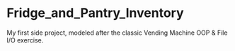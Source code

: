 # Fridge_and_Pantry_Inventory
My first side project, modeled after the classic Vending Machine OOP &amp; File I/O exercise.
